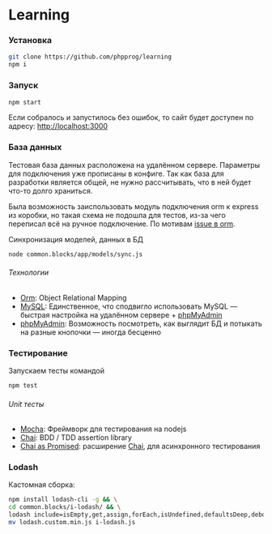 # Learning

### Установка
```sh
git clone https://github.com/phpprog/learning
npm i
```

### Запуск
```sh
npm start
```
Если собралось и запустилось без ошибок, то сайт будет доступен по адресу: <http://localhost:3000>

### База данных

Тестовая база данных расположена на удалённом сервере. Параметры для подключения уже прописаны в конфиге.
Так как база для разработки является общей, не нужно рассчитывать, что в ней будет что-то долго храниться.

Была возможность заиспользовать модуль подключения orm к express из коробки, но такая схема не подошла для тестов,
из-за чего переписал всё на ручное подключение. По мотивам [issue в orm].

Синхронизация моделей, данных в БД
```sh
node common.blocks/app/models/sync.js
```

###### Технологии
* [Orm]:  Object Relational Mapping 
* [MySQL]: Единственное, что сподвигло использовать MySQL — быстрая настройка на удалённом сервере + [phpMyAdmin]
* [phpMyAdmin]: Возможность посмотреть, как выглядит БД и потыкать на разные кнопочки — иногда бесценно

### Тестирование
Запускаем тесты командой
```sh
npm test
```

###### Unit тесты
* [Mocha]: Фреймворк для тестирования на nodejs
* [Chai]: BDD / TDD assertion library
* [Chai as Promised]: расширение [Chai], для асинхронного тестирования

### Lodash

Кастомная сборка:
```sh
npm install lodash-cli -g && \
cd common.blocks/i-lodash/ && \
lodash include=isEmpty,get,assign,forEach,isUndefined,defaultsDeep,debounce -p && \
mv lodash.custom.min.js i-lodash.js
```

[issue в orm]: <https://github.com/dresende/node-orm2/issues/524>
[Orm]: <http://dresende.github.io/node-orm2/>
[MySQL]: <http://www.mysql.com/>
[phpMyAdmin]: <http://77.120.103.67/myadmin/>
[Mocha]: <http://mochajs.org/>
[Chai]: <http://chaijs.com/api/assert/>
[Chai as Promised]: <https://github.com/domenic/chai-as-promised>
